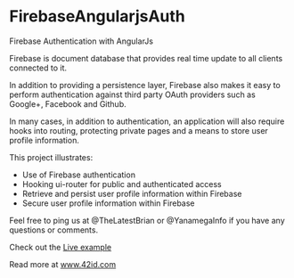 # FirebaseAngularjsAuth
Firebase Authentication with AngularJs


Firebase is document database that provides real time update to all clients connected to it.

In addition to providing a persistence layer, Firebase also makes it easy to perform authentication against third party OAuth providers such as Google+, Facebook and Github. 

In many cases, in addition to authentication, an application will also require hooks into routing, protecting private pages and a means to store user profile information. 

This project illustrates:
* Use of Firebase authentication
* Hooking ui-router for public and authenticated access
* Retrieve and persist user profile information within Firebase
* Secure user profile information within Firebase

Feel free to ping us at @TheLatestBrian or @YanamegaInfo if you have any questions or comments.

Check out the [Live example](http://firebaseauth.azurewebsites.net/)

Read more at www.42id.com


